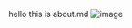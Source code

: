 hello this is about.md
![image](https://github.com/user-attachments/assets/c25afce2-0429-48e6-ae0f-8ed350b184f4)

